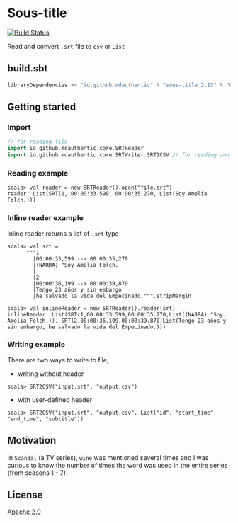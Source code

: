 # Sous-title
[![Build Status](https://travis-ci.org/mdauthentic/sous-title.svg?branch=master)](https://travis-ci.org/mdauthentic/sous-title)


Read and convert `.srt` file to `csv` or `List`


## build.sbt
```scala
libraryDependencies += "io.github.mdauthentic" % "sous-title_2.13" % "0.1.1"
```

## Getting started

### Import
```scala
// for reading file
import io.github.mdauthentic.core.SRTReader
import io.github.mdauthentic.core.SRTWriter.SRT2CSV // for reading and writing to csv
```
### Reading example
```
scala> val reader = new SRTReader().open("file.srt")
reader: List(SRT(1, 00:00:33.599, 00:00:35.270, List(Soy Amelia Folch.)))

```
### Inline reader example
Inline reader returns a list of `.srt` type

```
scala> val srt =
      """1
        |00:00:33,599 --> 00:00:35,270
        |(NARRA) "Soy Amelia Folch.
        |
        |2
        |00:00:36,199 --> 00:00:39,870
        |Tengo 23 años y sin embargo
        |he salvado la vida del Empecinado.""".stripMargin
```

```scala>
scala> val inlineReader = new SRTReader().reader(srt)
inlineReader: List(SRT(1,00:00:33.599,00:00:35.270,List((NARRA) "Soy Amelia Folch.)), SRT(2,00:00:36.199,00:00:39.870,List(Tengo 23 años y sin embargo, he salvado la vida del Empecinado.)))
```

### Writing example
There are two ways to write to file;
- writing without header
```
scala> SRT2CSV("input.srt", "output.csv")
```
- with user-defined header
```
scala> SRT2CSV("input.srt", "output.csv", List("id", "start_time", "end_time", "subtitle"))
```

## Motivation
In `Scandal` (a TV series), `wine` was mentioned several times and I was curious to know the number of times the word was used in the entire series (from seasons 1 - 7).

## License
[Apache 2.0](http://www.apache.org/licenses/LICENSE-2.0)
